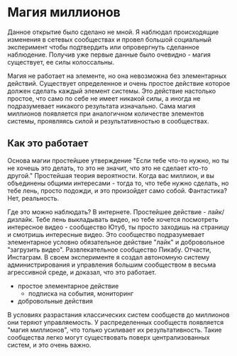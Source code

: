 # Магия миллионов

Данное открытие было сделано не мной. Я наблюдал происходящие изменения в сетевых сообществах и провел большой социальный эксперимент чтобы подтвердить или опровергнуть сделанное наблюдение. Получив уже первые данные было очевидно - магия существует, ее силы колоссальны.

Магия не работает на элементе, но она невозможна без элементарных действий. Существует определенное и очень простое действие которое должен сделать каждый элемент системы. Это действие настолько простое, что само по себе не имеет никакой силы, а иногда не подразумевает никакого результата изначально. Сама магия миллионов появляется при аналогичном количестве элементов системы, проявляясь силой и результативностью в сообществах. 

## Как это работает

Основа магии простейшее утверждение "Если тебе что-то нужно, но ты не хочешь это делать, то это не значит, что это не сделает кто-то другой." Простейшая теория вероятности. Когда вас миллион, и вы объединены общими интересами - тогда то, что тебе нужно сделать, но тебе лень, просто подожди, и это произойдет само собой. Фантастика? Нет, реальность.

Где это можно наблюдать? В интернете. Простейшее действие - лайк/дизлайк. Тебе лень выкладывать видео, но тебе хочется посмотреть интересное видео - сообщество Ютуб, ты просто заходишь на страницу и смотришь интересные видео. Это сообщество подразумевает элементарное условно обязательное действие "лайк" и добровольное "загрузить видео". Развлекательное сообщество Пикабу. Отчасти, Инстаграм. В своем эксперименте я создал автономную систему администрирования и управления большим сообществом в весьма агрессивной среде, и доказал, что это работает.

* простое элементарное действие
    * подписка на события, мониторинг
* добровольные действия

В условиях разрастания классических систем сообществ до миллионов они теряют управляемость. У распределенных сообществ появляется "магия миллионов", что только усиливает их результативность. Такие сообщества легко могут существовать поверх централизованных систем, и это очень важно.



